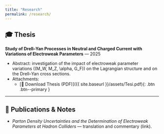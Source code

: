 ```yaml
---
title: "Research"
permalink: /research/
---
```


## 🎓 Thesis
**Study of Drell–Yan Processes in Neutral and Charged Current with Variations of Electroweak Parameters** — 2025  
- Abstract: investigation of the impact of electroweak parameter variations (\(M_W, M_Z, \alpha, G_F\)) on the Lagrangian structure and on the Drell–Yan cross sections.  
- Attachments:
  - [📄 Download Thesis (PDF)]({{ site.baseurl }}/assets/Tesi.pdf){: .btn .btn--primary }


---

## 📄 Publications & Notes
- *Parton Density Uncertainties and the Determination of Electroweak Parameters at Hadron Colliders* — translation and commentary (link).
